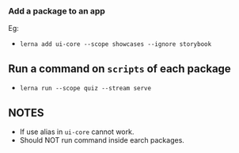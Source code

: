 ### Add a package to an app
Eg:
- `lerna add ui-core --scope showcases --ignore storybook`

## Run a command on `scripts` of each package
- `lerna run --scope quiz --stream serve`

## NOTES
- If use alias in `ui-core` cannot work.
- Should NOT run command inside earch packages.
